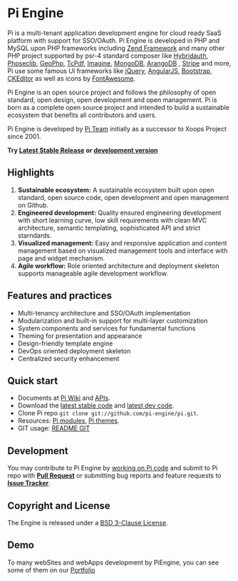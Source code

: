 Pi Engine
=================

Pi is a multi-tenant application development engine for cloud ready SaaS platform with support for SSO/OAuth.
Pi Engine is developed in PHP and MySQL upon PHP frameworks including [Zend Framework](https://github.com/zendframework/zendframework) and many other PHP project supported by psr-4 standard composer like [Hybridauth](https://github.com/hybridauth/hybridauth), [Phpseclib](https://github.com/phpseclib/phpseclib), [GeoPhp](https://github.com/phayes/geoPHP), [TcPdf](https://github.com/tecnickcom/tcpdf), [Imagine](https://github.com/avalanche123/Imagine), [MongoDB](https://github.com/mongodb/mongo-php-library), [ArangoDB](https://github.com/arangodb/arangodb-php) , [Stripe](https://github.com/stripe/stripe-php) and more, Pi use some famous UI frameworks like [jQuery](https://github.com/jquery/jquery), [AngularJS](https://github.com/angular/angular.js), [Bootstrap](https://github.com/twbs/bootstrap), [CKEditor](https://github.com/ckeditor/ckeditor-dev) as well as icons by [FontAwesome](http://fortawesome.github.io/Font-Awesome/icons/).

Pi Engine is an open source project and follows the philosophy of open standard, open design, open development and open management. Pi is born as a complete open source project and intended to build a sustainable ecosystem that benefits all contributors and users.

Pi Engine is developed by [Pi Team](https://github.com/pi-engine/pi/wiki/Pi-Team) initially as a successor to Xoops Project since 2001.

**Try [Latest Stable Release](https://github.com/pi-engine/pi/releases/latest) or [development version](https://github.com/pi-engine/pi/archive/develop.zip)**


Highlights
-------------
1. **Sustainable ecosystem:** A sustainable ecosystem built upon open standard, open source code, open development and open management on Github.
2. **Engineered development:** Quality ensured engineering development with short learning curve, low skill requirements with clean MVC architecture, semantic templating, sophisticated API and strict starndards.
3. **Visualized management:** Easy and responsive application and content management based on visualized management tools and interface with page and widget mechanism.
4. **Agile workflow:** Role oriented architecture and deployment skeleton supports manageable agile development workflow.


Features and practices
----------------------
* Multi-tenancy architecture and SSO/OAuth implementation
* Modularization and built-in support for multi-layer customization
* System components and services for fundamental functions
* Theming for presentation and appearance
* Design-friendly template engine
* DevOps oriented deployment skeleton
* Centralized security enhancement


Quick start
-----------
* Documents at [Pi Wiki](https://github.com/pi-engine/pi/wiki) and [APIs](http://api.piengine.org).
* Download the [latest stable code](https://github.com/pi-engine/pi/releases/latest) and [latest dev code](https://github.com/pi-engine/pi/zipball/develop).
* Clone Pi repo `git clone git://github.com/pi-engine/pi.git`.
* Resources: [Pi modules](https://github.com/pi-module), [Pi themes](https://github.com/pi-theme).
* GIT usage: [README GIT](README-GIT.md)


Development
----------

You may contribute to Pi Engine by [working on Pi code](https://github.com/pi-engine/pi/blob/develop/doc/README-GIT.md) and submit to Pi repo with **[Pull Request](https://help.github.com/articles/using-pull-requests)** or submitting bug reports and feature requests to **[Issue Tracker](https://github.com/pi-engine/pi/issues)**.


Copyright and License
---------------------

The Engine is released under a [BSD 3-Clause License](https://piengine.org/license.txt).


Demo
-----
To many webSites and webApps development by PiEngine, you can see some of them on our [Portfolio](https://github.com/pi-engine/pi/wiki/Portfolio)
